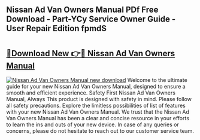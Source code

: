 ## Nissan Ad Van Owners Manual PDf Free Download - Part-YCy Service Owner Guide - User Repair Edition fpmdS

# <h2><a href="http://cf29481.oget.top/?id=Nissan+Ad+Van+Owners+Manual">🔗Download New 👉🔴 Nissan Ad Van Owners Manual</a></h2>

[![Nissan Ad Van Owners Manual new download](https://i.imgur.com/5g1atiW.png)](http://cf29481.oget.top/?id=Nissan+Ad+Van+Owners+Manual)
Welcome to the ultimate guide for your new Nissan Ad Van Owners Manual, designed to ensure a smooth and efficient experience. Safety First Nissan Ad Van Owners Manual, Always This product is designed with safety in mind. Please follow all safety precautions. Explore the limitless possibilities of list of features with your new Nissan Ad Van Owners Manual. We trust that the Nissan Ad Van Owners Manual has been a clear and concise resource in your efforts to learn the ins and outs of your new device. In case of any queries or concerns, please do not hesitate to reach out to our customer service team.
